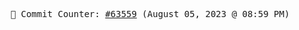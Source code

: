 <p align="center">
    <samp>
        📮 Commit Counter: <a href="https://github.com/Javascript-void0/Javascript-void0/commits/main">#63559</a> (August 05, 2023 @ 08:59 PM)
    </samp>
</p>